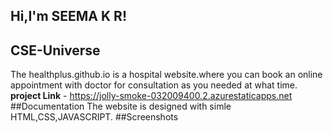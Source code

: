 ## Hi,I'm SEEMA K R!
## CSE-Universe
The healthplus.github.io is a hospital website.where you can book an online appointment with doctor for consultation as you needed at what time.
**project Link**  - https://jolly-smoke-032009400.2.azurestaticapps.net
##Documentation
The website is designed with simle HTML,CSS,JAVASCRIPT.
##Screenshots


